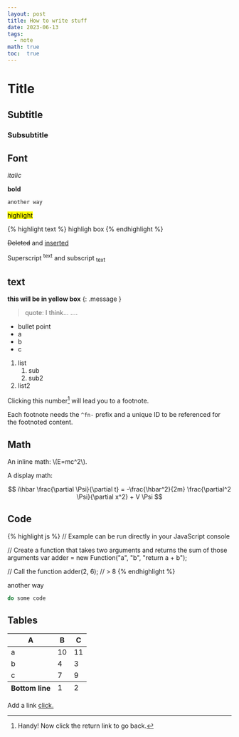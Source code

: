 ```yaml
---
layout: post
title: How to write stuff
date: 2023-06-13
tags: 
  - note
math: true
toc:  true
---
```


# Title
## Subtitle
### Subsubtitle

## Font
_italic_

**bold**

`another way`

<mark>highlight</mark>

{% highlight text %}
highligh box
{% endhighlight %}

<del>Deleted</del> and <ins>inserted</ins> 

Superscript <sup>text</sup> and subscript <sub>text</sub>

## text
**this will be in yellow box**
{: .message }

> quote: I think...
> ....

- bullet point
- a
- b
- c

1. list
   1. sub
   2. sub2
2. list2

Clicking this number[^fn-sample_footnote] will lead you to a footnote.

Each footnote needs the `^fn-` prefix and a unique ID to be referenced for the footnoted content.

[^fn-sample_footnote]: Handy! Now click the return link to go back.
## Math
An inline math: \\\(E=mc^2\\\).

A display math:

$$
i\hbar \frac{\partial \Psi}{\partial t} = -\frac{\hbar^2}{2m}
\frac{\partial^2 \Psi}{\partial x^2} + V \Psi
$$

## Code
{% highlight js %}
// Example can be run directly in your JavaScript console

// Create a function that takes two arguments and returns the sum of those arguments
var adder = new Function("a", "b", "return a + b");

// Call the function
adder(2, 6);
// > 8
{% endhighlight %}

another way
```sh
do some code
```

## Tables
<table>
  <thead>
    <tr>
      <th>A</th>
      <th>B</th>
      <th>C</th>
    </tr>
  </thead>
  <tfoot>
    <tr>
      <th>Bottom line</th>
      <td>1</td>
      <td>2</td>
    </tr>
  </tfoot>
  <tbody>
    <tr>
      <td>a</td>
      <td>10</td>
      <td>11</td>
    </tr>
    <tr>
      <td>b</td>
      <td>4</td>
      <td>3</td>
    </tr>
    <tr>
      <td>c</td>
      <td>7</td>
      <td>9</td>
    </tr>
  </tbody>
</table>


Add a link <a href="https://https://www.google.com/">click.</a>


